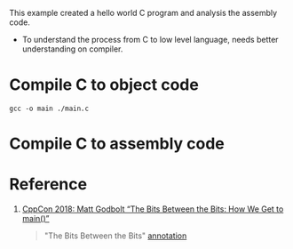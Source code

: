 This example created a hello world C program and analysis the assembly code.

- To understand the process from C to low level language, needs better understanding on compiler.


# Compile C to object code

`gcc -o main ./main.c`


# Compile C to assembly code


# Reference

1. [CppCon 2018: Matt Godbolt “The Bits Between the Bits: How We Get to main()”](https://www.youtube.com/watch?v=dOfucXtyEsU)

    > "The Bits Between the Bits" [annotation](./The-Bits-Between-the-Bits-annotation.md)
